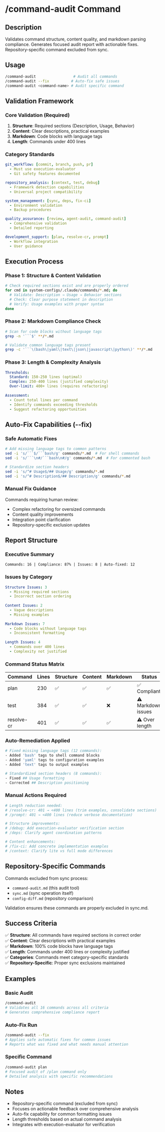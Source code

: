 # /command-audit Command

## Description

Validates command structure, content quality, and markdown parsing compliance.
Generates focused audit report with actionable fixes. Repository-specific
command excluded from sync.

## Usage

```bash
/command-audit                 # Audit all commands
/command-audit --fix          # Auto-fix safe issues
/command-audit <command-name> # Audit specific command
```

## Validation Framework

### Core Validation (Required)

1. **Structure**: Required sections (Description, Usage, Behavior)
2. **Content**: Clear descriptions, practical examples
3. **Markdown**: Code blocks with language tags
4. **Length**: Commands under 400 lines

### Category Standards

```yaml
git_workflow: [commit, branch, push, pr]
  - Must use execution-evaluator
  - Git safety features documented

repository_analysis: [context, test, debug]  
  - Framework detection capabilities
  - Universal project compatibility

system_management: [sync, deps, fix-ci]
  - Environment validation
  - Backup procedures

quality_assurance: [review, agent-audit, command-audit]
  - Comprehensive validation
  - Detailed reporting

development_support: [plan, resolve-cr, prompt]
  - Workflow integration
  - User guidance
```

## Execution Process

### Phase 1: Structure & Content Validation

```bash
# Check required sections exist and are properly ordered
for cmd in system-configs/.claude/commands/*.md; do
  # Validate: Description → Usage → Behavior sections
  # Check: Clear purpose statement in description
  # Verify: Usage examples with proper syntax
done
```

### Phase 2: Markdown Compliance Check

```bash
# Scan for code blocks without language tags
grep -n '```$' **/*.md

# Validate common language tags present
grep -c '```\(bash\|yaml\|text\|json\|javascript\|python\)' **/*.md
```

### Phase 3: Length & Complexity Analysis

```yaml
Thresholds:
  Standard: 150-250 lines (optimal)
  Complex: 250-400 lines (justified complexity)
  Over-limit: 400+ lines (requires refactoring)
  
Assessment:
  - Count total lines per command
  - Identify commands exceeding thresholds
  - Suggest refactoring opportunities
```

## Auto-Fix Capabilities (--fix)

### Safe Automatic Fixes

```bash
# Add missing language tags to common patterns
sed -i 's/```$/```bash/g' commands/*.md  # For shell commands
sed -i 's/```\n#/```bash\n#/g' commands/*.md  # For commented bash

# Standardize section headers
sed -i 's/^# Usage$/## Usage/g' commands/*.md
sed -i 's/^# Description$/## Description/g' commands/*.md
```

### Manual Fix Guidance

Commands requiring human review:

- Complex refactoring for oversized commands
- Content quality improvements  
- Integration point clarification
- Repository-specific exclusion updates

## Report Structure

### Executive Summary

```text
Commands: 16 | Compliance: 87% | Issues: 8 | Auto-fixed: 12
```

### Issues by Category

```yaml
Structure Issues: 3
  - Missing required sections
  - Incorrect section ordering
  
Content Issues: 2  
  - Vague descriptions
  - Missing examples
  
Markdown Issues: 7
  - Code blocks without language tags
  - Inconsistent formatting
  
Length Issues: 4
  - Commands over 400 lines
  - Complexity not justified
```

### Command Status Matrix

| Command | Lines | Structure | Content | Markdown | Status |
|---------|-------|-----------|---------|----------|--------|
| plan | 230 | ✅ | ✅ | ✅ | ✅ Compliant |
| test | 384 | ✅ | ✅ | ❌ | ⚠️ Markdown issues |
| resolve-cr | 401 | ✅ | ✅ | ✅ | ⚠️ Over length |

### Auto-Remediation Applied

```bash
# Fixed missing language tags (12 commands):
- Added 'bash' tags to shell command blocks
- Added 'yaml' tags to configuration examples
- Added 'text' tags to output examples

# Standardized section headers (8 commands):
- Fixed ## Usage formatting
- Corrected ## Description positioning
```

### Manual Actions Required

```bash
# Length reduction needed:
# /resolve-cr: 401 → <400 lines (trim examples, consolidate sections)
# /prompt: 401 → <400 lines (reduce verbose documentation)

# Structure improvements:
# /debug: Add execution-evaluator verification section
# /deps: Clarify agent coordination patterns

# Content enhancements:
# /fix-ci: Add concrete implementation examples
# /context: Clarify lite vs full mode differences
```

## Repository-Specific Commands

Commands excluded from sync process:

- `command-audit.md` (this audit tool)
- `sync.md` (sync operation itself)
- `config-diff.md` (repository comparison)

Validation ensures these commands are properly excluded in sync.md.

## Success Criteria

✅ **Structure**: All commands have required sections in correct order  
✅ **Content**: Clear descriptions with practical examples  
✅ **Markdown**: 100% code blocks have language tags  
✅ **Length**: Commands under 400 lines or complexity justified  
✅ **Categories**: Commands meet category-specific standards  
✅ **Repository-Specific**: Proper sync exclusions maintained

## Examples

### Basic Audit

```bash
/command-audit
# Validates all 16 commands across all criteria
# Generates comprehensive compliance report
```

### Auto-Fix Run

```bash
/command-audit --fix
# Applies safe automatic fixes for common issues
# Reports what was fixed and what needs manual attention
```

### Specific Command

```bash
/command-audit plan
# Focused audit of /plan command only
# Detailed analysis with specific recommendations
```

## Notes

- Repository-specific command (excluded from sync)
- Focuses on actionable feedback over comprehensive analysis
- Auto-fix capability for common formatting issues
- Length thresholds based on actual command analysis
- Integrates with execution-evaluator for verification
